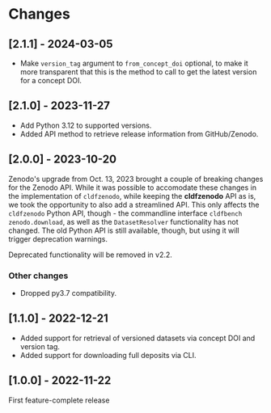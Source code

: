 # Changes

## [2.1.1] - 2024-03-05

- Make `version_tag` argument to `from_concept_doi` optional, to make it more transparent
  that this is the method to call to get the latest version for a concept DOI.


## [2.1.0] - 2023-11-27

- Add Python 3.12 to supported versions.
- Added API method to retrieve release information from GitHub/Zenodo.


## [2.0.0] - 2023-10-20

Zenodo's upgrade from Oct. 13, 2023 brought a couple of breaking changes for the Zenodo API.
While it was possible to accomodate these changes in the implementation of `cldfzenodo`, while
keeping the **cldfzenodo** API as is, we took the opportunity to also add a streamlined API. This
only affects the `cldfzenodo` Python API, though - the commandline interface 
`cldfbench zenodo.download`, as well as the `DatasetResolver` functionality has not
changed. The old Python API is still available, though, but using it will trigger deprecation
warnings.

Deprecated functionality will be removed in v2.2.


### Other changes

- Dropped py3.7 compatibility.


## [1.1.0] - 2022-12-21

- Added support for retrieval of versioned datasets via concept DOI and version tag.
- Added support for downloading full deposits via CLI.


## [1.0.0] - 2022-11-22

First feature-complete release


